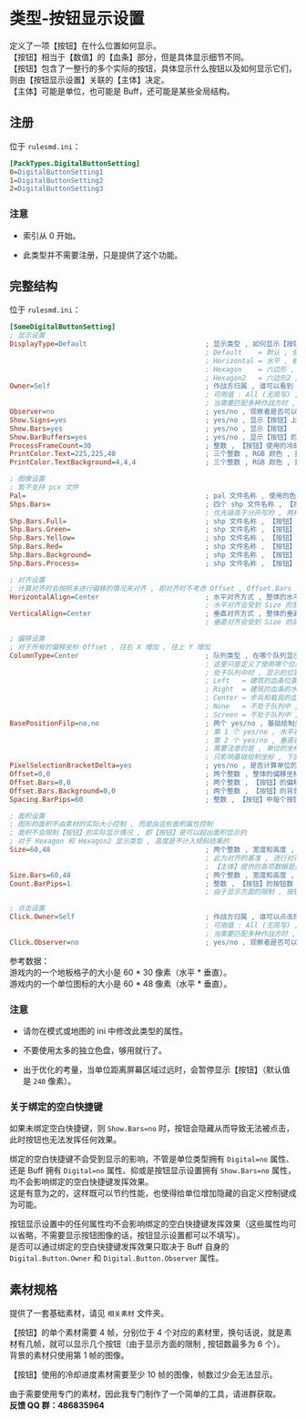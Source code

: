 # 类型-按钮显示设置

定义了一项【按钮】在什么位置如何显示。  
【按钮】相当于【数值】的【血条】部分，但是具体显示细节不同。  
【按钮】包含了一整行的多个实际的按钮，具体显示什么按钮以及如何显示它们，则由【按钮显示设置】关联的【主体】决定。  
【主体】可能是单位，也可能是 Buff，还可能是某些全局结构。



## 注册

位于 `rulesmd.ini`：

```ini
[PackTypes.DigitalButtonSetting]
0=DigitalButtonSetting1
1=DigitalButtonSetting2
2=DigitalButtonSetting3
```

### 注意

* 索引从 0 开始。

* 此类型并不需要注册，只是提供了这个功能。



## 完整结构

位于 `rulesmd.ini`：

```ini
[SomeDigitalButtonSetting]
; 显示设置
DisplayType=Default                             ; 显示类型 , 如何显示【按钮】 , 具体显示的【按钮】取决于提供数值的【主体】 , 默认值是 Default (不区分大小写)
                                                ; Default    = 默认 , 使用【主体】规定的默认项目
                                                ; Horizontal = 水平 , 横着显示【按钮】
                                                ; Hexagon    = 六边形 , 像建筑血条那样的倾斜
                                                ; Hexagon2   = 六边形2 , 像建筑血条那样的倾斜 , 只不过是在右侧的
Owner=Self                                      ; 作战方归属 , 谁可以看到
                                                ; 可用值 : All (无简写) , Self | S , Allies | A , Enemies | E , Neutral | N , 默认值是 Self (不区分大小写)
                                                ; 当需要匹配多种作战方时 , 多个值之间使用 "," 字符连接即可 , 栗如同时匹配己方和敌方 : Self,Enemies 或 S,E (简写可以混用 , 不要有空格)
Observer=no                                     ; yes/no , 观察者是否可以看到 , 默认值是 no
Show.Signs=yes                                  ; yes/no , 显示【按钮】上的字 , 有些种类的按钮是有字的 , 默认值是 yes
Show.Bars=yes                                   ; yes/no , 显示【按钮】 , 默认值是 yes
Show.BarBuffers=yes                             ; yes/no , 显示【按钮】的缓冲残影 (就是进度条 , 性能略微低一点) , 默认值是 yes
ProcessFrameCount=30                            ; 整数 , 【按钮】使用的冷却进度素材的帧数 , 最少 10 帧 , 默认值是 30 (参考于提供的基础素材) , 单位 : 帧
PrintColor.Text=225,225,40                      ; 三个整数 , RGB 颜色 , 按钮上文本的颜色 , 默认值是 225,225,40
PrintColor.TextBackground=4,4,4                 ; 三个整数 , RGB 颜色 , 按钮上文本背景的颜色 , 默认值是 4,4,4

; 图像设置
; 暂不支持 pcx 文件
Pal=                                            ; pal 文件名称 , 使用的色盘 , 不含后缀名 , 默认值是 palette (即使用默认色盘)
Shps.Bars=                                      ; 四个 shp 文件名称 , 【按钮】使用的【正常】【停留】【点击】【禁用】素材 , 不含后缀名 , 默认值是 空 (即不显示)
                                                ; 优先级高于分开写的 , 两种方式二选一 , 只写一个时则全部相同
Shp.Bars.Full=                                  ; shp 文件名称 , 【按钮】使用的【正常】素材 , 不含后缀名 , 默认值是 空 (即不显示)
Shp.Bars.Green=                                 ; shp 文件名称 , 【按钮】使用的【停留】素材 , 不含后缀名 , 默认值是 空 (即不显示)
Shp.Bars.Yellow=                                ; shp 文件名称 , 【按钮】使用的【点击】素材 , 不含后缀名 , 默认值是 空 (即不显示)
Shp.Bars.Red=                                   ; shp 文件名称 , 【按钮】使用的【禁用】素材 , 不含后缀名 , 默认值是 空 (即不显示)
Shp.Bars.Background=                            ; shp 文件名称 , 【按钮】使用的背景素材 , 不含后缀名 , 默认值是 空 (即不显示)
Shp.Bars.Process=                               ; shp 文件名称 , 【按钮】使用的冷却进度素材 , 不含后缀名 , 默认值是 空 (即不显示)

; 对齐设置
; 计算对齐时会按照未进行偏移的情况来对齐 , 即对齐时不考虑 Offset , Offset.Bars 两个属性
HorizontalAlign=Center                          ; 水平对齐方式 , 整体的水平对齐 , 可用值 : Left , Right , Center , 默认值是 Center (不区分大小写)
                                                ; 水平对齐会受到 Size 的宽度的影响 , Left = 从最左端向右绘制 , Right = 从最右端向左绘制 , Center = 从中间向左右绘制 , 不涉及水平翻转
VerticalAlign=Center                            ; 垂直对齐方式 , 整体的垂直对齐 , 可用值 : Top , Bottom , Center , 默认值是 Center (不区分大小写)
                                                ; 垂直对齐会受到 Size 的高度的影响 , Top = 从最顶端向下绘制 , Bottom = 从最底端向上绘制 , Center = 从中间向上下绘制 , 不涉及垂直翻转

; 偏移设置
; 对于所有的偏移坐标 Offset , 往右 X 增加 , 往上 Y 增加
ColumnType=Center                               ; 队列类型 , 在哪个队列显示【按钮】 (用于自动偏移) , 一共提供了 3 个自动偏移队列 , 默认值是 Center (不区分大小写)
                                                ; 这里只是定义了使用哪个位置队列 , 并不限制单位类型 , 建筑也可以使用 Center , 步兵和载具也可以使用 Left 和 Right
                                                ; 处于队列中时 , 显示的位置会自动进行额外的偏移 , 若 ColumnType=None 则不进行额外的偏移
                                                ; Left   = 建筑的血条位置
                                                ; Right  = 建筑的血条的水平镜像位置 (建筑右侧)
                                                ; Center = 步兵和载具的血条位置
                                                ; None   = 不处于队列中 , 以步兵和载具血条的位置为基准计算相对位置
                                                ; Screen = 不处于队列中 , 并不再跟随单位 , 不读取来自【主体】的面积 , 而是以屏幕区域计算相对位置 , 这可能导致不同单位的数值显示互相重叠
BasePositionFilp=no,no                          ; 两个 yes/no , 基础绘制坐标的基准位置 , 默认是屏幕左上角 , 默认值是 no,no
                                                ; 第 1 个 yes/no , 水平基准翻转 , no = 屏幕左侧为基准 , 向右移动 X 增加 , yes = 屏幕右侧为基准 , 向左移动 X 增加
                                                ; 第 2 个 yes/no , 垂直基准翻转 , no = 屏幕顶部为基准 , 向下移动 Y 增加 , yes = 屏幕底部为基准 , 向上移动 Y 增加
                                                ; 需要注意的是 , 单位的坐标只按照默认基准位置计算 , 如果设置为 yes,no , 会出现单位往左走 , 血条往右跑的情况
                                                ; 只影响基础绘制坐标 , 下面的各个偏移以及 ColumnType 不受影响
PixelSelectionBracketDelta=yes                  ; yes/no , 是否计算单位的 PixelSelectionBracketDelta 属性的值 , 默认值是 yes
Offset=0,0                                      ; 两个整数 , 整体的偏移坐标 , 默认值是 0,0 , 单位 : 像素
Offset.Bars=0,0                                 ; 两个整数 , 【按钮】的偏移坐标 , 默认值是 0,0 , 单位 : 像素
Offset.Bars.Background=0,0                      ; 两个整数 , 【按钮】的背景的额外偏移坐标 , 在【按钮】的偏移坐标基础上进行偏移 , 默认值是 0,0 , 单位 : 像素
Spacing.BarPips=60                              ; 整数 , 【按钮】中每个按钮的间距 , 0 = 重叠在一起 , 负数 = 从右往左排列 , 默认值是 60 (参考于提供的基础素材) , 单位 : 像素

; 面积设置
; 图形的面积不由素材的实际大小控制 , 而是由这些面积属性控制
; 面积不会限制【按钮】的实际显示情况 , 即【按钮】是可以超出面积显示的
; 对于 Hexagon 和 Hexagon2 显示类型 , 高度是不计入倾斜结果的
Size=60,48                                      ; 两个整数 , 宽度和高度 ,  负数或 0 = 使用【主体】提供的数据 , 默认值是 60,48 (参考于提供的基础素材) , 单位 : 像素/格 (对应侧的边长)
                                                ; 此为对齐的基准 , 进行对齐时会以 Size 为空间进行对齐
                                                ; 【主体】提供的各项数据是适用于【血条】的 , 还请注意
Size.Bars=60,48                                 ; 两个整数 , 宽度和高度 , 用于确定【按钮】的空间 , 小于 0 按 0 算 , 默认值是 60,48 (参考于提供的基础素材) , 单位 : 像素
Count.BarPips=1                                 ; 整数 , 【按钮】的按钮数 , 固定值 , 小于 0 按 0 算 , 默认值是 1 (参考于提供的基础素材) , 单位 : 个
                                                ; 由于显示方面的限制 , 按钮数最多为 6 个

; 点击设置
Click.Owner=Self                                ; 作战方归属 , 谁可以点击按钮
                                                ; 可用值 : All (无简写) , Self | S , Allies | A , Enemies | E , Neutral | N , 默认值是 Self (不区分大小写)
                                                ; 当需要匹配多种作战方时 , 多个值之间使用 "," 字符连接即可 , 栗如同时匹配己方和敌方 : Self,Enemies 或 S,E (简写可以混用 , 不要有空格)
Click.Observer=no                               ; yes/no , 观察者是否可以点击按钮 , 默认值是 no
```

参考数据：  
游戏内的一个地板格子的大小是 60 * 30 像素（水平 * 垂直）。  
游戏内的一个单位图标的大小是 60 * 48 像素（水平 * 垂直）。

### 注意

* 请勿在模式或地图的 ini 中修改此类型的属性。

* 不要使用太多的独立色盘，够用就行了。

* 出于优化的考量，当单位距离屏幕区域过远时，会暂停显示【按钮】（默认值是 `240` 像素）。

### 关于绑定的空白快捷键

如果未绑定空白快捷键，则 `Show.Bars=no` 时，按钮会隐藏从而导致无法被点击，此时按钮也无法发挥任何效果。

绑定的空白快捷键不会受到显示的影响，不管是单位类型拥有 `Digital=no` 属性、还是 Buff 拥有 `Digital=no` 属性、抑或是按钮显示设置拥有 `Show.Bars=no` 属性，均不会影响绑定的空白快捷键发挥效果。  
这是有意为之的，这样既可以节约性能，也使得给单位增加隐藏的自定义控制键成为可能。

按钮显示设置中的任何属性均不会影响绑定的空白快捷键发挥效果（这些属性均可以省略，不需要显示按钮图像的话，按钮显示设置都可以不填写）。  
是否可以通过绑定的空白快捷键发挥效果只取决于 Buff 自身的 `Digital.Button.Owner` 和 `Digital.Button.Observer` 属性。



## 素材规格

提供了一套基础素材，请见 `相关素材` 文件夹。

【按钮】的单个素材需要 4 帧，分别位于 4 个对应的素材里，换句话说，就是素材有几帧，就可以显示几个按钮（由于显示方面的限制 , 按钮数最多为 6 个）。  
背景的素材只使用第 1 帧的图像。

【按钮】使用的冷却进度素材需要至少 10 帧的图像，帧数过少会无法显示。

由于需要使用专门的素材，因此我专门制作了一个简单的工具，请进群获取。  
**反馈 QQ 群：486835964**